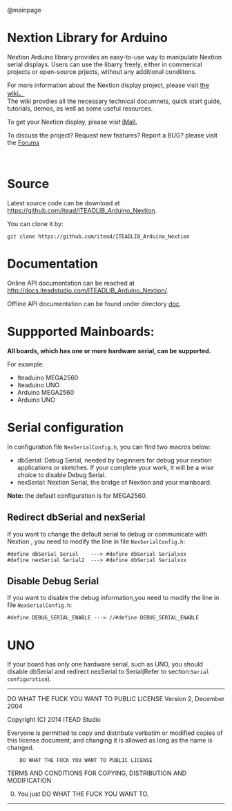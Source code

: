 @mainpage

# Nextion Library for Arduino 

Nextion Arduino library provides an easy-to-use way to manipulate Nextion serial displays. 
Users can use the libarry freely, either in commerical projects or open-source prjects,  without any additional condiitons. 

For more information about the Nextion display project, please visit [the wiki。](http://wiki.iteadstudio.com/Nextion_HMI_Solution)  
The wiki provdies all the necessary technical documnets, quick start guide, tutorials, demos, as well as some useful resources.

To get your Nextion display, please visit [iMall.](http://imall.itead.cc/display/nextion.html)

To discuss the project?  Request new features?  Report a BUG? please visit the [Forums](http://support.iteadstudio.com/discussions/1000058038)

​
# Source 

Latest source code can be download at https://github.com/itead/ITEADLIB_Arduino_Nextion.

You can clone it by:

    git clone https://github.com/itead/ITEADLIB_Arduino_Nextion

# Documentation
Online API documentation can be reached at <http://docs.iteadstudio.com/ITEADLIB_Arduino_Nextion/>.

Offline API documentation can be found under directory 
[doc](https://github.com/itead/ITEADLIB_Arduino_Nextion/tree/master/doc).

# Suppported Mainboards:

**All boards, which has one or more hardware serial, can be supported.**

For example:

  - Iteaduino MEGA2560
  - Iteaduino UNO
  - Arduino MEGA2560
  - Arduino UNO

# Serial configuration

In configuration file `NexSerialConfig.h`, you can find two macros below:

  - dbSerial: Debug Serial, needed by beginners for debug your nextion applications or sketches. If
              your complete your work, it will be a wise choice to disable Debug Serial.
  - nexSerial: Nextion Serial, the bridge of Nextion and your mainboard.

**Note:** the default configuration is for MEGA2560.

## Redirect dbSerial and nexSerial

If you want to change the default serial to debug or communicate with Nextion ,
you need to modify the line in file `NexSerialConfig.h`:

	#define dbSerial Serial    ---> #define dbSerial Serialxxx
    #define nexSerial Serial2  ---> #define dbSerial Serialxxx

## Disable Debug Serial

If you want to disable the debug information,you need to modify the line in file 
`NexSerialConfig.h`:

    #define DEBUG_SERIAL_ENABLE ---> //#define DEBUG_SERIAL_ENABLE

# UNO

If your board has only one hardware serial, such as UNO, you should disable 
dbSerial and redirect nexSerial to Serial(Refer to section:`Serial configuration`). 


-------------------------------------------------------------------------------


 DO WHAT THE FUCK YOU WANT TO PUBLIC LICENSE 
        Version 2, December 2004 

 Copyright (C) 2014 ITEAD Studio

 Everyone is permitted to copy and distribute verbatim or modified 
 copies of this license document, and changing it is allowed as long 
 as the name is changed. 

        DO WHAT THE FUCK YOU WANT TO PUBLIC LICENSE 
        
   TERMS AND CONDITIONS FOR COPYING, DISTRIBUTION AND MODIFICATION 

  0. You just DO WHAT THE FUCK YOU WANT TO.


-------------------------------------------------------------------------------
